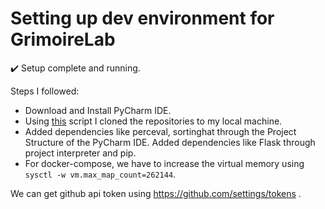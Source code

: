 # Setting up dev environment for GrimoireLab

✔️ Setup complete and running.

Steps I followed:

- Download and Install PyCharm IDE.
- Using [this](https://github.com/vchrombie/grimoirelab-scripts/blob/master/glab-dev-env-setup.py) script I cloned the repositories to my local machine.
- Added dependencies like perceval, sortinghat through the Project Structure of the PyCharm IDE. Added dependencies like Flask through project interpreter and pip.
- For docker-compose, we have to increase the virtual memory using `sysctl -w vm.max_map_count=262144`. 


We can get github api token using https://github.com/settings/tokens . 

  

